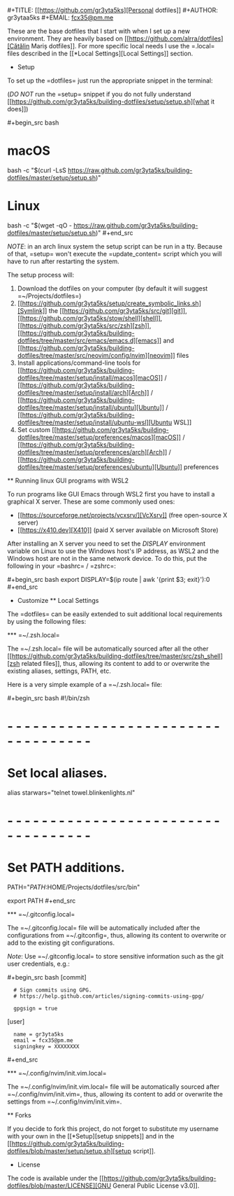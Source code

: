 #+TITLE: [[https://github.com/gr3yta5ks][Personal dotfiles]]
#+AUTHOR: gr3ytaa5ks
#+EMAIL: fcx35@pm.me

These are the base dotfiles that I start with when I set up a new
environment. They are heavily based on [[https://github.com/alrra/dotfiles][Cătălin Mariș dotfiles]]. For
more specific local needs I use the =.local= files described in the [[*Local
 Settings][Local Settings]] section.

* Setup

To set up the =dotfiles= just run the appropriate snippet in the
terminal:

(*DO NOT* run the =setup= snippet if you do not fully understand [[https://github.com/gr3yta5ks/building-dotfiles/setup/setup.sh][what
it does]])

#+begin_src bash
  # macOS
  bash -c "$(curl -LsS https://raw.github.com/gr3yta5ks/building-dotfiles/master/setup/setup.sh)"

  # Linux
  bash -c "$(wget -qO - https://raw.github.com/gr3yta5ks/building-dotfiles/master/setup/setup.sh)"
#+end_src

*NOTE*: in an arch linux system the setup script can be run in a
tty. Because of that, =setup= won't execute the =update_content=
script which you will have to run after restarting the system.

The setup process will:

1. Download the dotfiles on your computer (by default it will suggest
   =~/Projects/dotfiles=)
2. [[https://github.com/gr3yta5ks/setup/create_symbolic_links.sh][Symlink]] the [[https://github.com/gr3yta5ks/src/git][git]], [[https://github.com/gr3yta5ks/stow/shell][shell]], [[https://github.com/gr3yta5ks/src/zsh][zsh]], [[https://github.com/gr3yta5ks/building-dotfiles/tree/master/src/emacs/emacs.d][emacs]] and [[https://github.com/gr3yta5ks/building-dotfiles/tree/master/src/neovim/config/nvim][neovim]] files
3. Install applications/command-line tools for [[https://github.com/gr3yta5ks/building-dotfiles/tree/master/setup/install/macos][macOS]] / [[https://github.com/gr3yta5ks/building-dotfiles/tree/master/setup/install/arch][Arch]] /
   [[https://github.com/gr3yta5ks/building-dotfiles/tree/master/setup/install/ubuntu][Ubuntu]] / [[https://github.com/gr3yta5ks/building-dotfiles/tree/master/setup/install/ubuntu-wsl][Ubuntu WSL]]
4. Set custom [[https://github.com/gr3yta5ks/building-dotfiles/tree/master/setup/preferences/macos][macOS]] / [[https://github.com/gr3yta5ks/building-dotfiles/tree/master/setup/preferences/arch][Arch]] / [[https://github.com/gr3yta5ks/building-dotfiles/tree/master/setup/preferences/ubuntu][Ubuntu]] preferences

** Running linux GUI programs with WSL2

To run programs like GUI Emacs through WSL2 first you have to install a
graphical X server. These are some commonly used ones:

- [[https://sourceforge.net/projects/vcxsrv/][VcXsrv]] (free open-source X server)
- [[https://x410.dev][X410]] (paid X server available on Microsoft Store)

After installing an X server you need to set the *DISPLAY* environment
variable on Linux to use the Windows host's IP address, as WSL2 and
the Windows host are not in the same network device. To do this, put
the following in your =bashrc= / =zshrc=:

#+begin_src bash
  export DISPLAY=$(ip route | awk '{print $3; exit}'):0
#+end_src

* Customize
** Local Settings

The =dotfiles= can be easily extended to suit additional local
requirements by using the following files:

*** =~/.zsh.local=

The =~/.zsh.local= file will be automatically sourced after all the
other [[https://github.com/gr3yta5ks/building-dotfiles/tree/master/src/zsh_shell][zsh related files]], thus, allowing its content to add to or
overwrite the existing aliases, settings, PATH, etc.

Here is a very simple example of a =~/.zsh.local= file:

#+begin_src bash
  #!/bin/zsh

  # - - - - - - - - - - - - - - - - - - - - - - - - - - - - - - - - - - -

  # Set local aliases.

  alias starwars="telnet towel.blinkenlights.nl"

  # - - - - - - - - - - - - - - - - - - - - - - - - - - - - - - - - - - -

  # Set PATH additions.

  PATH="$PATH:$HOME/Projects/dotfiles/src/bin"

  export PATH
#+end_src

*** =~/.gitconfig.local=

The =~/.gitconfig.local= file will be automatically included after the
configurations from =~/.gitconfig=, thus, allowing its content to
overwrite or add to the existing git configurations.

_Note_: Use =~/.gitconfig.local= to store sensitive information such
as the git user credentials, e.g.:

#+begin_src bash
  [commit]

      # Sign commits using GPG.
      # https://help.github.com/articles/signing-commits-using-gpg/

      gpgsign = true


  [user]

      name = gr3yta5ks
      email = fcx35@pm.me
      signingkey = XXXXXXXX
#+end_src

*** =~/.config/nvim/init.vim.local=

The =~/.config/nvim/init.vim.local= file will be automatically sourced
after =~/.config/nvim/init.vim=, thus, allowing its content to add or
overwrite the settings from =~/.config/nvim/init.vim=.

** Forks

If you decide to fork this project, do not forget to substitute my
username with your own in the [[*Setup][setup snippets]] and in the [[https://github.com/gr3yta5ks/building-dotfiles/blob/master/setup/setup.sh][setup script]].

* License

The code is available under the [[https://github.com/gr3yta5ks/building-dotfiles/blob/master/LICENSE][GNU General Public License v3.0]].
